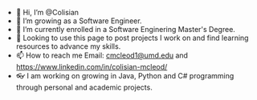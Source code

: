 - 👋 Hi, I’m @Colisian 
- 👀 I’m growing as a Software Engineer.
- 🌱 I’m currently enrolled in a Software Enginering Master's Degree.
- 💞️ Looking to use this page to post projects I work on and find learning resources to advance my skills.
- 📫 How to reach me Email: cmcleod1@umd.edu and https://www.linkedin.com/in/colisian-mcleod/
- 👓 I am working on growing in Java, Python and C# programming through personal and academic projects.

<!---
Colisian/Colisian is a ✨ special ✨ repository because its `README.md` (this file) appears on your GitHub profile.
You can click the Preview link to take a look at your changes.
--->
